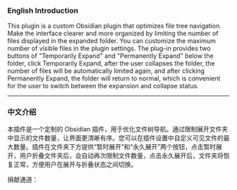### English Introduction

This plugin is a custom Obsidian plugin that optimizes file tree navigation. Make the interface clearer and more organized by limiting the number of files displayed in the expanded folder. You can customize the maximum number of visible files in the plugin settings. The plug-in provides two buttons of "Temporarily Expand" and "Permanently Expand" below the folder, click Temporarily Expand, after the user collapses the folder, the number of files will be automatically limited again, and after clicking Permanently Expand, the folder will return to normal, which is convenient for the user to switch between the expansion and collapse status.

---

### 中文介绍

本插件是一个定制的 Obsidian 插件，用于优化文件树导航。通过限制展开文件夹中显示的文件数量，让界面更清晰有序。您可以在插件设置中自定义可见文件的最大数量。插件在文件夹下方提供“暂时展开”和“永久展开”两个按钮，点击暂时展开，用户折叠文件夹后，会自动再次限制文件数量，点击永久展开后，文件夹将恢复正常，方便用户在展开与折叠状态之间切换。

捐献通道：

